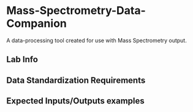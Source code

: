 # Mass-Spectrometry-Data-Companion

A data-processing tool created for use with Mass Spectrometry output. 

## Lab Info

## Data Standardization Requirements

## Expected Inputs/Outputs examples 
